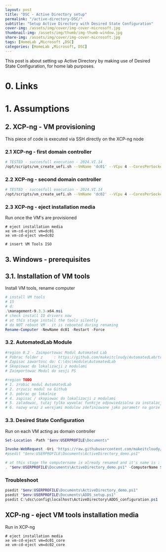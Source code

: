 ```yaml
---
layout: post
title: "DSC - Active Directory setup"
permalink: "/active-directory-DSC/"
subtitle: "Setup Active Directory with Desired State Configuration"
cover-img: /assets/img/cover/img-cover-microsoft.jpg
thumbnail-img: /assets/img/thumb/img-thumb-window.jpg
share-img: /assets/img/cover/img-cover-microsoft.jpg
tags: [HomeLab ,Microsoft ,DSC]
categories: [HomeLab ,Microsoft, DSC]
---
```

This post is about setting up Active Directory by making use of Desired State Configuration, for home lab purposes.

# 0. Links

# 1. Assumptions

## 2. XCP-ng - VM provisioning

This piece of code is executed via SSH directly on the XCP-ng node

### 2.1 XCP-ng - first domain controller

```bash
# TESTED - succesfull execution - 2024.VI.14
/opt/scripts/vm_create_uefi.sh --VmName 'dc01' --VCpu 4 --CoresPerSocket 2 --MemoryGB 2 --DiskGB 32 --ActivationExpiration 180 --TemplateName 'Windows Server 2022 (64-bit)' --IsoName 'w2k22dtc_2302_core_untd_nprmt_uefi.iso' --IsoSRName 'node4_nfs' --NetworkName 'eth1 - VLAN1342 untagged - up' --Mac '5E:16:3e:5d:1f:01' --StorageName 'node4_ssd_sdd' --VmDescription 'w2k22_dc01_core'
```

### 2.2 XCP-ng - second domain controller

```bash
# TESTED - succesfull execution - 2024.VI.14
/opt/scripts/vm_create_uefi.sh --VmName 'dc02' --VCpu 4 --CoresPerSocket 2 --MemoryGB 2 --DiskGB 32 --ActivationExpiration 180 --TemplateName 'Windows Server 2022 (64-bit)' --IsoName 'w2k22dtc_2302_core_untd_nprmt_uefi.iso' --IsoSRName 'node4_nfs' --NetworkName 'eth1 - VLAN1342 untagged - up' --Mac '5E:16:3e:5d:1f:02' --StorageName 'node4_ssd_sde' --VmDescription 'w2k22_dc02_core'
```

### 2.3 XCP-ng - eject installation media

Run once the VM's are provisioned

```shell
# eject installation media
xe vm-cd-eject vm=dc01
xe vm-cd-eject vm=dc02

# insert VM Tools ISO

```


## 3. Windows - prerequisites

## 3.1. Installation of VM tools

Install VM tools, rename computer

```powershell
# install VM tools
# 15
# d:
.\management-9.3.3-x64.msi
# check install IO drivers now
# at this stage install the tools silently
# do NOT reboot VM - it is rebooted during renaming
Rename-Computer -NewName dc01 -Restart -Force
```

### 3.2. AutomatedLab Module

```powershell
#region 0.2 - Zaimportowac Modul Automated Lab
# Pobrac folder z     : https://github.com/makeitcloudy/AutomatedLab/tree/feature/AutomatedLab
# Zapisac zawartosc do: C:\dsc\module\AutomatedLab
# Skopiowac do lokalizacji z modulami
# Zaimportowac Modul do sesji PS

#region TODO
# 1. zrobic modul AutomatedLab
# 2. zrzucic modul na Github
# 3. pobrac go lokalnie
# 4. zapisac / skopiowac do lokalizacji z modulami
# 5. zaladowac, tutaj tylko wywolac funkcje odpowiedzialna za instalacje modulow
# 6. nazwy wraz z wersjami modulow zdefiniowane jako parametr na gorze - przy inicjowaniu zmiennych

```

### 3.3. Desired State Configuration

Run on each VM acting as domain controller

```powershell
Set-Location -Path "$env:USERPROFILE\Documents"

Invoke-WebRequest -Uri 'https://raw.githubusercontent.com/makeitcloudy/AutomatedLab/feature/007_DesiredStateConfiguration/005_ActiveDirectory_demo.ps1' -OutFile "$env:USERPROFILE\Documents\ActiveDirectory_demo.ps1" -Verbose
#psedit "$env:USERPROFILE\Documents\ActiveDirectory_demo.ps1"

# at this stage the computername is already renamed and it's name is : dc01
. "$env:USERPROFILE\Documents\ActiveDirectory_demo.ps1" -ComputerName $env:Computername
```


### Troubleshoot

```powershell
psedit "$env:USERPROFILE\Documents\ActiveDirectory_demo.ps1"
psedit "$env:USERPROFILE\Documents\ADDS_setup.ps1"
psedit C:\dsc\config\localhost\ActiveDirectory\ADDS_configuration.ps1
```

## XCP-ng - eject VM tools installation media

Run in XCP-ng

```shell
# eject installation media
xe vm-cd-eject vm=dc01_core
xe vm-cd-eject vm=dc02_core
```